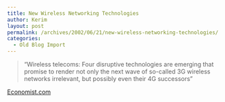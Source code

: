 ```yaml
---
title: New Wireless Networking Technologies
author: Kerim
layout: post
permalink: /archives/2002/06/21/new-wireless-networking-technologies/
categories:
  - Old Blog Import
---
```


>   &#8220;Wireless telecoms: Four disruptive technologies are emerging that promise to render not only the next wave of so-called 3G wireless networks irrelevant, but possibly even their 4G successors&#8221;


<a href="http://www.economist.com/printedition/displayStory.cfm?Story_ID=1176136" onclick="_gaq.push(['_trackEvent', 'outbound-article', 'http://www.economist.com/printedition/displayStory.cfm?Story_ID=1176136', 'Economist.com']);" >Economist.com</a>

